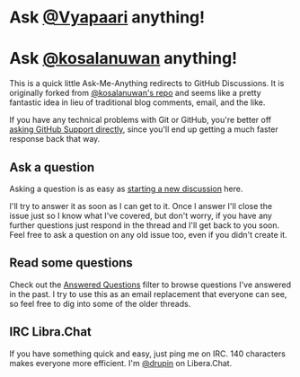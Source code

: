 # Ask [@Vyapaari](https://github.com/vyapaari) anything!
# Ask [@kosalanuwan](https://github.com/kosalanuwan) anything!

This is a quick little Ask-Me-Anything redirects to GitHub Discussions. It is originally forked from [@kosalanuwan's repo](https://github.com/kosalanuwan/ama) and seems like a pretty fantastic idea in lieu of traditional blog comments, email, and the like.

If you have any technical problems with Git or GitHub, you're better off [asking GitHub Support directly](https://github.com/contact), since you'll end up getting a much faster response back that way.

## Ask a question

Asking a question is as easy as [starting a new discussion](https://github.com/kosalanuwan/ama/discussions/new?category=q-a) here.

I'll try to answer it as soon as I can get to it. Once I answer I'll close the issue just so I know what I've covered, but don't worry, if you have any further questions just respond in the thread and I'll get back to you soon. Feel free to ask a question on any old issue too, even if you didn't create it.

## Read some questions

Check out the [Answered Questions](https://github.com/vyapaari/AMA/discussions?discussions_q=is%3Aanswered) filter to browse questions I've answered in the past. I try to use this as an email replacement that everyone can see, so feel free to dig into some of the older threads.

## IRC Libra.Chat 

If you have something quick and easy, just ping me on IRC. 140 characters makes everyone more efficient. I'm [@drupin](https://web.libera.chat/) on Libera.Chat.
